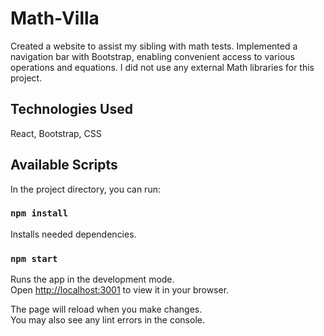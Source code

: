 # Math-Villa
Created a website to assist my sibling with math tests. Implemented a navigation bar with Bootstrap, enabling convenient access to various operations and equations. I did not use any external Math libraries for this project.

## Technologies Used
React, Bootstrap, CSS

## Available Scripts
In the project directory, you can run:

### `npm install`
Installs needed dependencies.

### `npm start`

Runs the app in the development mode.\
Open [http://localhost:3001](http://localhost:3001) to view it in your browser.

The page will reload when you make changes.\
You may also see any lint errors in the console.
